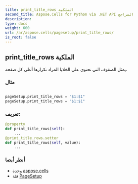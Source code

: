```yaml
---
title: print_title_rows الملكية
second_title: Aspose.Cells for Python via .NET API المراجع
description:
type: docs
weight: 600
url: /ar/aspose.cells/pagesetup/print_title_rows/
is_root: false
---
```

##  print_title_rows الملكية

يمثل الصفوف التي تحتوي على الخلايا المراد تكرارها أعلى كل صفحة.

###  مثال

```python

pageSetup.print_title_rows = "$1:$1"
pageSetup.print_title_rows = "$1:$1"

```
###  تعريف:
```python
@property
def print_title_rows(self):
    ...
@print_title_rows.setter
def print_title_rows(self, value):
    ...
```

###  أنظر أيضا
* وحدة [aspose.cells](../../)
* فئة [PageSetup](/cells/python-net/ar/aspose.cells/pagesetup)
